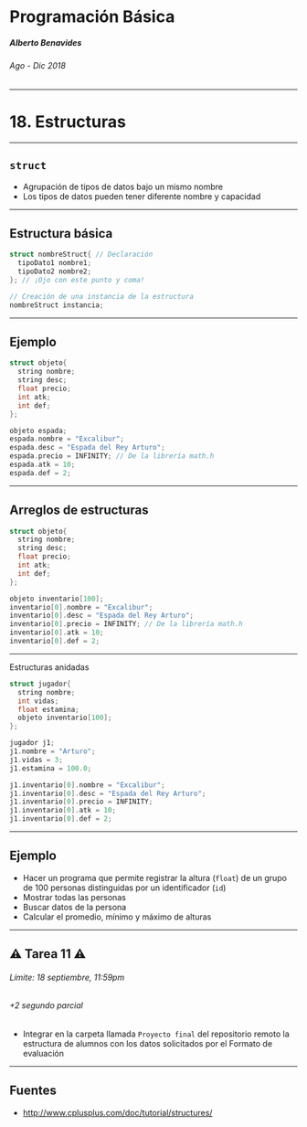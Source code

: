 Programación Básica
===

##### Alberto Benavides

###### Ago - Dic 2018

<!-- footer: Universidad Autónoma de Nuevo León | Facultad de Ciencias Físico Matemáticas | Multimedia y Animación Digital -->

---

# 18. Estructuras

---

## `struct`

* Agrupación de tipos de datos bajo un mismo nombre
* Los tipos de datos pueden tener diferente nombre y capacidad

---

## Estructura básica

```cpp
struct nombreStruct{ // Declaración
  tipoDato1 nombre1;
  tipoDato2 nombre2;
}; // ¡Ojo con este punto y coma!

// Creación de una instancia de la estructura
nombreStruct instancia;
```

---

## Ejemplo

```cpp
struct objeto{
  string nombre;
  string desc;
  float precio;
  int atk;
  int def;
};

objeto espada;
espada.nombre = "Excalibur";
espada.desc = "Espada del Rey Arturo";
espada.precio = INFINITY; // De la librería math.h
espada.atk = 10;
espada.def = 2;
```

---

## Arreglos de estructuras

```cpp
struct objeto{
  string nombre;
  string desc;
  float precio;
  int atk;
  int def;
};

objeto inventario[100];
inventario[0].nombre = "Excalibur";
inventario[0].desc = "Espada del Rey Arturo";
inventario[0].precio = INFINITY; // De la librería math.h
inventario[0].atk = 10;
inventario[0].def = 2;
```

---

Estructuras anidadas

```cpp
struct jugador{
  string nombre;
  int vidas;
  float estamina;
  objeto inventario[100];
};

jugador j1;
j1.nombre = "Arturo";
j1.vidas = 3;
j1.estamina = 100.0;

j1.inventario[0].nombre = "Excalibur";
j1.inventario[0].desc = "Espada del Rey Arturo";
j1.inventario[0].precio = INFINITY;
j1.inventario[0].atk = 10;
j1.inventario[0].def = 2;
```

---

## Ejemplo

* Hacer un programa que permite registrar la altura (`float`) de un grupo de 100 personas distinguidas por un identificador (`id`)
* Mostrar todas las personas
* Buscar datos de la persona
* Calcular el promedio, mínimo y máximo de alturas

---

## :warning: Tarea 11 :warning:
###### Límite: 18 septiembre, 11:59pm
###### +2 segundo parcial

* Integrar en la carpeta llamada `Proyecto final` del repositorio remoto la estructura de alumnos con los datos solicitados por el Formato de evaluación

---

## Fuentes

* http://www.cplusplus.com/doc/tutorial/structures/